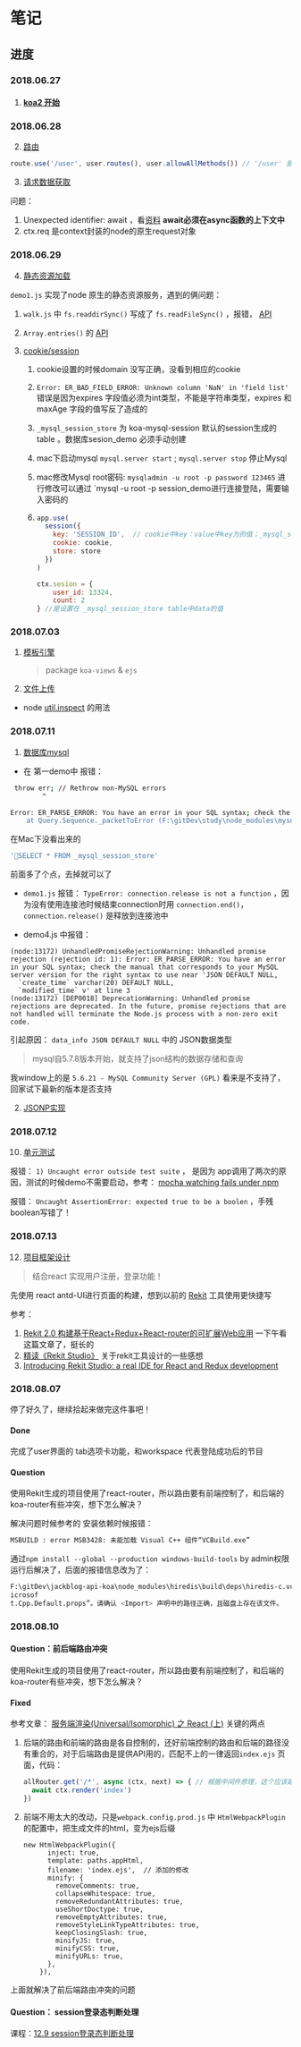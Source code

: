 # 笔记

## 进度

### 2018.06.27

1.  #### [koa2 开始](https://chenshenhai.github.io/koa2-note/note/start/quick.html)

### 2018.06.28

2. [路由](https://chenshenhai.github.io/koa2-note/note/route/koa-router.html)

```js
route.use('/user', user.routes(), user.allowAllMethods()) // '/user' 是prefix 前缀
```



3. [请求数据获取](https://chenshenhai.github.io/koa2-note/note/request/get.html)

问题：

1. Unexpected identifier: await ，看[资料](https://cnodejs.org/topic/5640b80d3a6aa72c5e0030b6) **await必须在async函数的上下文中**
2. ctx.req 是context封装的node的原生request对象





### 2018.06.29

4. [静态资源加载](https://chenshenhai.github.io/koa2-note/note/static/server.html)

`demo1.js` 实现了node 原生的静态资源服务，遇到的俩问题：

1. `walk.js` 中 `fs.readdirSync()` 写成了 `fs.readFileSync()` ，报错， [API](http://nodejs.cn/api/fs.html)
2. `Array.entries()` 的 [API](http://www.runoob.com/jsref/jsref-entries.html) 





5. [cookie/session](https://chenshenhai.github.io/koa2-note/note/cookie/info.html) 
   1. cookie设置的时候domain 没写正确，没看到相应的cookie

   2. `Error: ER_BAD_FIELD_ERROR: Unknown column 'NaN' in 'field list'`   错误是因为expires 字段值必须为int类型，不能是字符串类型，expires 和 maxAge 字段的值写反了造成的

   3. `_mysql_session_store`  为 koa-mysql-session 默认的session生成的table 。数据库sesion_demo 必须手动创建

   4. mac下启动mysql `mysql.server start`   ;   `mysql.server stop`  停止Mysql

   5. mac修改Mysql root密码: ` mysqladmin -u root -p password 123465 ` 进行修改可以通过 `mysql -u root -p session_demo进行连接登陆，需要输入密码的

   6. ```js
      app.use(
        session({
          key: 'SESSION_ID',  // cookie中key：value中key为的值；_mysql_session_store 数据表中id值为key：value的组合值
          cookie: cookie,
          store: store
        })
      )

      ctx.sesion = {
          user_id: 13324,
          count: 2
      } //是设置在 _mysql_session_store table中data的值
      ```




### 2018.07.03

1. [模板引擎](https://chenshenhai.github.io/koa2-note/note/template/add.html) 

   > package `koa-views`  & `ejs` 



2. [文件上传](https://chenshenhai.github.io/koa2-note/note/upload/busboy.html) 

+ node [util.inspect](https://www.zhihu.com/question/34776469#answer-27551087) 的用法





### 2018.07.11

1. [数据库mysql](https://chenshenhai.github.io/koa2-note/note/mysql/info.html)

* 在 第一demo中 报错：

```bash
 throw err; // Rethrow non-MySQL errors
        ^

Error: ER_PARSE_ERROR: You have an error in your SQL syntax; check the manual that corresponds to your MySQL server version for the right syntax to use near SELECT * FROM _mysql_session_store' at line 1
    at Query.Sequence._packetToError (F:\gitDev\study\node_modules\mysql\lib\protocol\sequences\Sequence.js:52:14)
```

在Mac下没看出来的

```sql
'SELECT * FROM _mysql_session_store'
```

前面多了个点，去掉就可以了

* `demo1.js` 报错： `TypeError: connection.release is not a function`  ，因为没有使用连接池时候结束connection时用 `connection.end()`，`connection.release()` 是释放到连接池中



* demo4.js 中报错：

```shell
(node:13172) UnhandledPromiseRejectionWarning: Unhandled promise rejection (rejection id: 1): Error: ER_PARSE_ERROR: You have an error in your SQL syntax; check the manual that corresponds to your MySQL server version for the right syntax to use near 'JSON DEFAULT NULL,
  `create_time` varchar(20) DEFAULT NULL,
  `modified_time` v' at line 3
(node:13172) [DEP0018] DeprecationWarning: Unhandled promise rejections are deprecated. In the future, promise rejections that are not handled will terminate the Node.js process with a non-zero exit code.
```

引起原因：  `data_info JSON DEFAULT NULL` 中的 JSON数据类型

> mysql自5.7.8版本开始，就支持了json结构的数据存储和查询 

我window上的是 `5.6.21 - MySQL Community Server (GPL)` 看来是不支持了，回家试下最新的版本是否支持





2. [JSONP实现](https://chenshenhai.github.io/koa2-note/note/jsonp/koa-jsonp.html) 





### 2018.07.12

10. [单元测试](https://chenshenhai.github.io/koa2-note/note/test/unit.html) 

报错： `1) Uncaught error outside test suite` ， 是因为 app调用了两次的原因，测试的时候demo不需要启动，参考： [mocha watching fails under npm](https://stackoverflow.com/questions/32868692/mocha-watching-fails-under-npm) 



报错： `Uncaught AssertionError: expected true to be a boolen`  ，手残boolean写错了！





### 2018.07.13

12. [项目框架设计](https://chenshenhai.github.io/koa2-note/note/project/framework.html) 

> 结合react 实现用户注册，登录功能！



先使用 react antd-UI进行页面的构建，想到以前的 [Rekit](http://rekit.js.org/) 工具使用更快捷写

参考：

1. [Rekit 2.0 构建基于React+Redux+React-router的可扩展Web应用](https://www.jianshu.com/p/fe89870007fc)  一下午看这篇文章了，挺长的
2. [精读《Rekit Studio》](https://zhuanlan.zhihu.com/p/33853805) 关于rekit工具设计的一些感想
3. [Introducing Rekit Studio: a real IDE for React and Redux development](https://medium.freecodecamp.org/introducing-rekit-studio-a-real-ide-for-react-and-redux-development-baf0c99cb542) 



### 2018.08.07

停了好久了，继续拾起来做完这件事吧！

#### Done

完成了user界面的 tab选项卡功能，和workspace 代表登陆成功后的节目

#### Question

使用Rekit生成的项目使用了react-router，所以路由要有前端控制了，和后端的koa-router有些冲突，想下怎么解决？



解决问题时候参考的 []()  安装依赖时候报错：

```bash
MSBUILD : error MSB3428: 未能加载 Visual C++ 组件“VCBuild.exe”
```

通过`npm install --global --production windows-build-tools`  by admin权限运行后解决了，后面的报错信息改为了：

```bash
F:\gitDev\jackblog-api-koa\node_modules\hiredis\build\deps\hiredis-c.vcxproj(20,3): error MSB4019: 未找到导入的项目“F:\M
icrosof
t.Cpp.Default.props”。请确认 <Import> 声明中的路径正确，且磁盘上存在该文件。
```

### 2018.08.10

#### Question：前后端路由冲突

使用Rekit生成的项目使用了react-router，所以路由要有前端控制了，和后端的koa-router有些冲突，想下怎么解决？

#### Fixed

参考文章： [服务端渲染(Universal/Isomorphic) 之 React (上)](http://react-china.org/t/universal-isomorphic-react/4997) 关键的两点

1. 后端的路由和前端的路由是各自控制的，还好前端控制的路由和后端的路径没有重合的，对于后端路由是提供API用的，匹配不上的一律返回`index.ejs` 页面，代码：

   ```js
   allRouter.get('/*', async (ctx, next) => { // 根据中间件原理，这个应该路由配置的最后面
     await ctx.render('index')
   })
   ```

2. 前端不用太大的改动，只是`webpack.config.prod.js` 中 `HtmlWebpackPlugin` 的配置中，把生成文件的html，变为ejs后缀

   ```
   new HtmlWebpackPlugin({
         inject: true,
         template: paths.appHtml,
         filename: 'index.ejs',  // 添加的修改
         minify: {
           removeComments: true,
           collapseWhitespace: true,
           removeRedundantAttributes: true,
           useShortDoctype: true,
           removeEmptyAttributes: true,
           removeStyleLinkTypeAttributes: true,
           keepClosingSlash: true,
           minifyJS: true,
           minifyCSS: true,
           minifyURLs: true,
         },
       }),
   ```

上面就解决了前后端路由冲突的问题



#### Question： session登录态判断处理

课程：[12.9 session登录态判断处理](https://chenshenhai.github.io/koa2-note/note/project/session.html) 